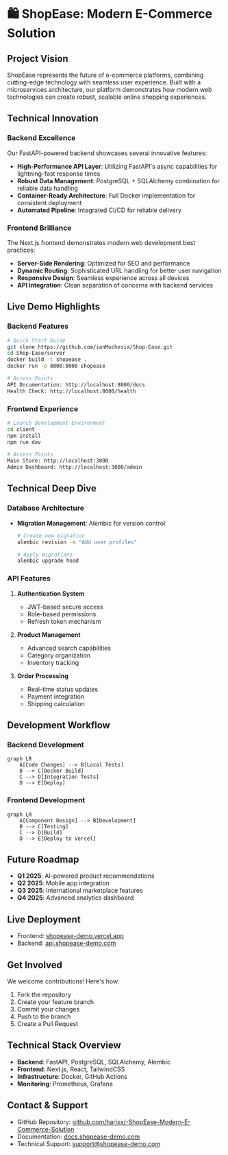 # 🛍️ ShopEase: Modern E-Commerce Solution

## Project Vision
ShopEase represents the future of e-commerce platforms, combining cutting-edge technology with seamless user experience. Built with a microservices architecture, our platform demonstrates how modern web technologies can create robust, scalable online shopping experiences.

## Technical Innovation

### Backend Excellence
Our FastAPI-powered backend showcases several innovative features:
- **High-Performance API Layer**: Utilizing FastAPI's async capabilities for lightning-fast response times
- **Robust Data Management**: PostgreSQL + SQLAlchemy combination for reliable data handling
- **Container-Ready Architecture**: Full Docker implementation for consistent deployment
- **Automated Pipeline**: Integrated CI/CD for reliable delivery

### Frontend Brilliance
The Next.js frontend demonstrates modern web development best practices:
- **Server-Side Rendering**: Optimized for SEO and performance
- **Dynamic Routing**: Sophisticated URL handling for better user navigation
- **Responsive Design**: Seamless experience across all devices
- **API Integration**: Clean separation of concerns with backend services

## Live Demo Highlights

### Backend Features
```bash
# Quick Start Guide
git clone https://github.com/ianMuchesia/Shop-Ease.git
cd Shop-Ease/server
docker build -t shopease .
docker run -p 8000:8000 shopease

# Access Points
API Documentation: http://localhost:8000/docs
Health Check: http://localhost:8000/health
```

### Frontend Experience
```bash
# Launch Development Environment
cd client
npm install
npm run dev

# Access Points
Main Store: http://localhost:3000
Admin Dashboard: http://localhost:3000/admin
```

## Technical Deep Dive

### Database Architecture
- **Migration Management**: Alembic for version control
  ```bash
  # Create new migration
  alembic revision -m "Add user profiles"
  
  # Apply migrations
  alembic upgrade head
  ```

### API Features
1. **Authentication System**
   - JWT-based secure access
   - Role-based permissions
   - Refresh token mechanism

2. **Product Management**
   - Advanced search capabilities
   - Category organization
   - Inventory tracking

3. **Order Processing**
   - Real-time status updates
   - Payment integration
   - Shipping calculation

## Development Workflow

### Backend Development
```mermaid
graph LR
    A[Code Changes] --> B[Local Tests]
    B --> C[Docker Build]
    C --> D[Integration Tests]
    D --> E[Deploy]
```

### Frontend Development
```mermaid
graph LR
    A[Component Design] --> B[Development]
    B --> C[Testing]
    C --> D[Build]
    D --> E[Deploy to Vercel]
```

## Future Roadmap
- **Q1 2025**: AI-powered product recommendations
- **Q2 2025**: Mobile app integration
- **Q3 2025**: International marketplace features
- **Q4 2025**: Advanced analytics dashboard

## Live Deployment
- Frontend: [shopease-demo.vercel.app](https://shopease-demo.vercel.app)
- Backend: [api.shopease-demo.com](https://api.shopease-demo.com)

## Get Involved
We welcome contributions! Here's how:
1. Fork the repository
2. Create your feature branch
3. Commit your changes
4. Push to the branch
5. Create a Pull Request

## Technical Stack Overview
- **Backend**: FastAPI, PostgreSQL, SQLAlchemy, Alembic
- **Frontend**: Next.js, React, TailwindCSS
- **Infrastructure**: Docker, GitHub Actions
- **Monitoring**: Prometheus, Grafana

## Contact & Support
- GitHub Repository: [github.com/harixx/-ShopEase-Modern-E-Commerce-Solution](https://github.com/harixx/-ShopEase-Modern-E-Commerce-Solution)
- Documentation: [docs.shopease-demo.com](https://docs.shopease-demo.com)
- Technical Support: [support@shopease-demo.com](mailto:support@shopease-demo.com)
